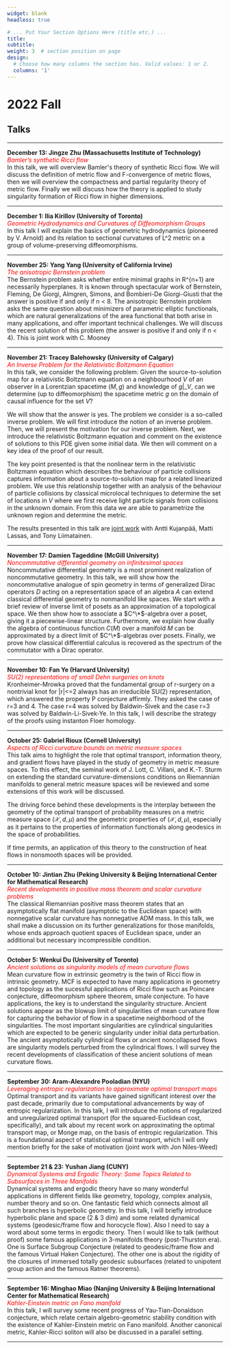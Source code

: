 ```yaml
---
widget: blank
headless: true

# ... Put Your Section Options Here (title etc.) ...
title: 
subtitle: 
weight: 3  # section position on page
design:
  # Choose how many columns the section has. Valid values: 1 or 2.
  columns: '1'
---
```

# 2022 Fall
## Talks

---

**December 13: Jingze Zhu (Massachusetts Institute of Technology)**<br>
<span style="color:red">*Bamler’s synthetic Ricci flow*</span><br>
In this talk, we will overview Bamler's theory of synthetic Ricci flow. We will discuss the definition of metric flow and F-convergence of metric flows, then we will overview the compactness and partial regularity theory of metric flow. Finally we will discuss how the theory is applied to study singularity formation of Ricci flow in higher dimensions.

---

**December 1: Ilia Kirillov (University of Toronto)**<br>
<span style="color:red">*Geometric Hydrodynamics and Curvatures of Diffeomorphism Groups*</span><br>
In this talk I will explain the basics of geometric hydrodynamics (pioneered by V. Arnold) and its relation to sectional curvatures of L^2 metric on a group of volume-preserving diffeomorphisms.

---

**November 25: Yang Yang (University of California Irvine)**<br>
<span style="color:red">*The anisotropic Bernstein problem*</span><br>
The Bernstein problem asks whether entire minimal graphs in R^{n+1} are necessarily hyperplanes. It is known through spectacular work of Bernstein, Fleming, De Giorgi, Almgren, Simons, and Bombieri-De Giorgi-Giusti that the answer is positive if and only if n < 8. The anisotropic Bernstein problem asks the same question about minimizers of parametric elliptic functionals, which are natural generalizations of the area functional that both arise in many applications, and offer important technical challenges. We will discuss the recent solution of this problem (the answer is positive if and only if n < 4). This is joint work with C. Mooney

---

**November 21: Tracey Balehowsky (University of Calgary)**<br>
<span style="color:red">*An Inverse Problem for the Relativistic Boltzmann Equation*</span><br>
In this talk, we consider the following problem: Given the source-to-solution map for a relativistic Boltzmann equation on a neighbourhood $V$ of an observer in a Lorentzian spacetime $(M,g)$ and knowledge of $g|\_V$, can we determine (up to diffeomorphism) the spacetime metric $g$ on the domain of causal influence for the set $V$?

We will show that the answer is yes. The problem we consider is a so-called inverse problem. We will first introduce the notion of an inverse problem. Then, we will present the motivation for our inverse problem. Next, we introduce the relativistic Boltzmann equation and comment on the existence of solutions to this PDE given some initial data. We then will comment on a key idea of the proof of our result.

The key point presented is that the nonlinear term in the relativistic Boltzmann equation which describes the behaviour of particle collisions captures information about a source-to-solution map for a related linearized problem. We use this relationship together with an analysis of the behaviour of particle collisions by classical microlocal techniques to determine the set of locations in $V$ where we first receive light particle signals from collisions in the unknown domain. From this data we are able to parametrize the unknown region and determine the metric.

The results presented in this talk are [joint work](https://arxiv.org/abs/2011.09312) with Antti Kujanpää, Matti Lassas, and Tony Liimatainen.

---

**November 17: Damien Tageddine (McGill University)**<br>
<span style="color:red">*Noncommutative differential geometry on infinitesimal spaces*</span><br>
Noncommutative differential geometry is a most prominent realization of noncommutative geometry. In this talk, we will show how the noncommutative analogue of spin
geometry in terms of generalized Dirac operators $D$ acting on a representation space of an algebra $A$ can extend classical differential geometry to nonmanifold like spaces. We start with a brief review of inverse limit of posets as an approximation of a topological space. We then show how to associate a $C^\*$-algebra over a poset, giving it a piecewise-linear structure. Furthermore, we explain how dually the algebra of continuous function $C(M)$ over a manifold $M$ can
be approximated by a direct limit of $C^\*$-algebras over posets. Finally, we prove how classical differential calculus is recovered as the spectrum of the commutator with a Dirac operator.

---

**November 10: Fan Ye (Harvard University)**<br>
<span style="color:red">*SU(2) representations of small Dehn surgeries on knots*</span><br>
Kronheimer-Mrowka proved that the fundamental group of r-surgery on a nontrivial knot for |r|<=2 always has an irreducible SU(2) representation, which answered the property P conjecture affirmly. They asked the case of r=3 and 4. The case r=4 was solved by Baldwin-Sivek and the case r=3 was solved by Baldwin-Li-Sivek-Ye. In this talk, I will describe the strategy of the proofs using instanton Floer homology.

---

**October 25: Gabriel Rioux (Cornell University)**<br>
<span style="color:red">*Aspects of Ricci curvature bounds on metric measure spaces*</span><br>
This talk aims to highlight the role that optimal transport, information theory, and gradient flows have played in the study of geometry in metric measure spaces. To this effect, the seminal work of J. Lott, C. Villani, and K.-T. Sturm on extending the standard curvature-dimensions conditions on Riemannian manifolds to general metric measure spaces will be reviewed and some extensions of this work will be discussed.

The driving force behind these developments is the interplay between the geometry of the optimal transport of probability measures on a metric measure space $(\mathcal X, d, \mu)$ and the geometric properties of $(\mathcal X, d, \mu)$, especially as it pertains to the properties of information functionals along geodesics in the space of probabilities.

If time permits, an application of this theory to the construction of heat flows in nonsmooth spaces will be provided.

---

**October 10: Jintian Zhu (Peking University & Beijing International Center for Mathematical Research)**<br>
<span style="color:red">*Recent developments in positive mass theorem and scalar curvature problems*</span><br>
The classical Riemannian positive mass theorem states that an asymptotically flat manifold (asymptotic to the Euclidean space) with nonnegative scalar curvature has nonnegative ADM mass. In this talk, we shall make a discussion on its further generalizations for those manifolds, whose ends approach quotient spaces of Euclidean space, under an additional but necessary incompressible condition. 

---

**October 5: Wenkui Du (University of Toronto)**<br>
<span style="color:red">*Ancient solutions as singularity models of mean curvature flows*</span><br>
Mean curvature flow in extrinsic geometry is the twin of Ricci flow in intrinsic geometry. MCF is expected to have many applications in geometry and topology as the sucessful applications of Ricci flow such as  Poincare conjecture, diffeomorphism sphere theorem, smale conjecture. To have applications, the key is to understand the singularity structure.  Ancient solutions appear as the blowup limit of singularities of mean curvature flow for  capturing the behavior of flow in a spacetime neighborhood of the singularities. The most important singularities are cylindrical singularities which are expected to be generic singularity under initial data perturbation. The ancient asymptotically cylindrical flows or ancient noncollapsed flows are singularity models perturbed from the cylindrical flows. I will survey the recent developments of classification of these ancient solutions of mean curvature flows.

---

**September 30: Aram-Alexandre Pooladian (NYU)**<br>
<span style="color:red">*Leveraging entropic regularization to approximate optimal transport maps*</span><br>
Optimal transport and its variants have gained significant interest over the past decade, primarily due to computational advancements by way of entropic regularization. In this talk, I will introduce the notions of regularized and unregularized optimal transport (for the squared-Euclidean cost, specifically), and talk about my recent work on approximating the optimal transport map, or Monge map, on the basis of entropic regularization. This is a foundational aspect of statistical optimal transport, which I will only mention briefly for the sake of motivation (joint work with Jon Niles-Weed)


---

**September 21 & 23: Yushan Jiang (CUNY)**<br>
<span style="color:red">*Dynamical Systems and Ergodic Theory: Some Topics Related to Subsurfaces in Three Manifolds*</span><br>
Dynamical systems and ergodic theory have so many wonderful applications in different fields like geometry, topology, complex analysis, number theory and so on. One fantastic field which connects almost all such branches is hyperbolic geometry. In this talk, I will briefly introduce hyperbolic plane and space (2 & 3 dim) and some related dynamical systems (geodesic/frame flow and horocycle flow). Also I need to say a word about some terms in ergodic theory. Then I would like to talk (without proof) some famous applications in 3-manifolds theory (post-Thurston era). One is Surface Subgroup Conjecture (related to geodesic/frame flow and the famous Virtual Haken Conjecture). The other one is about the rigidity of the closures of immersed totally geodesic subsurfaces (related to unipotent group action and the famous Ratner theorems).

---

**September 16: Minghao Miao (Nanjing University & Beijing International Center for Mathematical Research)**<br> 
<span style="color:red">*Kahler-Einstein metric on Fano manifold*</span><br>
In this talk, I will survey some recent progress of Yau-Tian-Donaldson conjecture, which relate certain algebro-geometric stability condition with the existence of Kahler-Einstein metric on Fano manifold. Another canonical metric, Kahler-Ricci soliton will also be discussed in a parallel setting.

---
